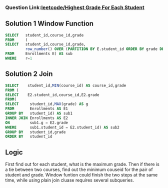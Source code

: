 ### Question Link:[leetcode/Highest Grade For Each Student](https://leetcode.com/problems/highest-grade-for-each-student/)

## Solution 1 Window Function
```sql
SELECT   student_id,course_id,grade
FROM     (
SELECT   student_id,course_id,grade,
         row_number() OVER (PARTITION BY E.student_id ORDER BY grade DESC,course_id) AS r
FROM     Enrollments E) AS sub
WHERE    r=1

```

## Solution 2 Join
```sql
SELECT    student_id,MIN(course_id) AS course_id,grade
FROM (
SELECT    E2.student_id,course_id,E2.grade
FROM(
SELECT     student_id,MAX(grade) AS g
FROM       Enrollments AS E1
GROUP BY   student_id) AS sub1
INNER JOIN Enrollments AS E2
ON         sub1.g = E2.grade
WHERE      sub1.student_id = E2.student_id) AS sub2
GROUP BY   student_id,grade
ORDER BY   student_id
```

## Logic
First find out for each student, what is the maximum grade. Then if there is a tie between two courses, find out the minimum couseid for the pair of student and grade. Window funtion could finish the two steps at the same time, while using plain join cluase requires several subqueries.
